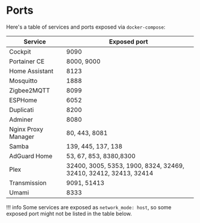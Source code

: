 # Ports

Here's a table of services and ports exposed via `docker-compose`:

| Service             | Exposed port                                                     |
| ------------------- | ---------------------------------------------------------------- |
| Cockpit             | 9090                                                             |
| Portainer CE        | 8000, 9000                                                       |
| Home Assistant      | 8123                                                             |
| Mosquitto           | 1888                                                             |
| Zigbee2MQTT         | 8099                                                             |
| ESPHome             | 6052                                                             |
| Duplicati           | 8200                                                             |
| Adminer             | 8080                                                             |
| Nginx Proxy Manager | 80, 443, 8081                                                    |
| Samba               | 139, 445, 137, 138                                               |
| AdGuard Home        | 53, 67, 853, 8380,8300                                           |
| Plex                | 32400, 3005, 5353, 1900, 8324, 32469, 32410, 32412, 32413, 32414 |
| Transmission        | 9091, 51413                                                      |
| Umami               | 8333                                                             |

<!-- prettier-ignore -->
!!! info
    Some services are exposed as `network_mode: host`, so some exposed port might not be listed in the table below.
